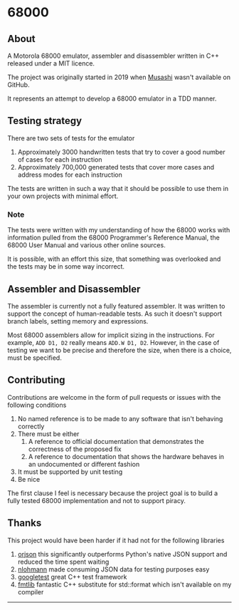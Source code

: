 # 68000 

## About

A Motorola 68000 emulator, assembler and disassembler written in C++ released under a MIT licence.

The project was originally started in 2019 when [Musashi][musashi] wasn't available on GitHub.

It represents an attempt to develop a 68000 emulator in a TDD manner.

## Testing strategy 

There are two sets of tests for the emulator

1. Approximately 3000 handwritten tests that try to cover a good number of cases for each instruction
2. Approximately 700,000 generated tests that cover more cases and address modes for each instruction

The tests are written in such a way that it should be possible to use them in your own projects with
minimal effort.

### Note

The tests were written with my understanding of how the 68000 works with information pulled from
the 68000 Programmer's Reference Manual, the 68000 User Manual and various other online sources. 

It is possible, with an effort this size, that something was overlooked and the tests may be in some way incorrect.

## Assembler and Disassembler

The assembler is currently not a fully featured assembler. It was written to support the concept of 
human-readable tests. As such it doesn't support branch labels, setting memory and expressions.

Most 68000 assemblers allow for implicit sizing in the instructions. For example, `ADD D1, D2` really means
`ADD.W D1, D2`. However, in the case of testing we want to be precise and therefore the size, when there 
is a choice, must be specified.

## Contributing

Contributions are welcome in the form of pull requests or issues with the following conditions

1. No named reference is to be made to any software that isn't behaving correctly
2. There must be either
   1. A reference to official documentation that demonstrates the correctness of the proposed fix
   2. A reference to documentation that shows the hardware behaves in an undocumented or different fashion
3. It must be supported by unit testing
4. Be nice

The first clause I feel is necessary because the project goal is to build a fully tested 68000 implementation and
not to support piracy. 

## Thanks

This project would have been harder if it had not for the following libraries

1. [orjson][orjson] this significantly outperforms Python's native JSON support and reduced the time spent waiting
2. [nlohmann][nlohmann] made consuming JSON data for testing purposes easy
3. [googletest][googletest] great C++ test framework
4. [fmtlib][fmtlib] fantastic C++ substitute for std::format which isn't available on my compiler

***

[musashi]: https://github.com/kstenerud/Musashi
[orjson]: https://github.com/ijl/orjson
[nlohmann]: https://github.com/nlohmann/json
[googletest]: https://google.github.io/googletest/
[fmtlib]: https://github.com/fmtlib/fmt.git